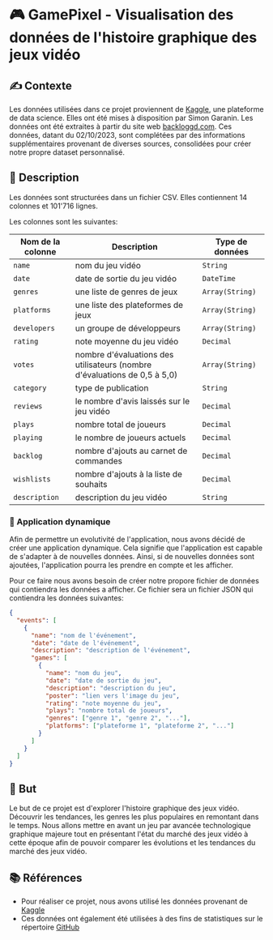 # 🎮 GamePixel - Visualisation des données de l'histoire graphique des jeux vidéo

## ✍️ Contexte

[TODO]: <Contexte : Directement les data exploitées plutôt que le sujet ?>

Les données utilisées dans ce projet proviennent de [Kaggle](https://www.kaggle.com), une plateforme de data science. Elles ont été mises à disposition par Simon Garanin. Les données ont été extraites à partir du site web [backloggd.com](https://backloggd.com). Ces données, datant du 02/10/2023, sont complétées par des informations supplémentaires provenant de diverses sources, consolidées pour créer notre propre dataset personnalisé.

## 📖 Description

[TODO]: <Seulement les colonnes qu'on exloite ?>
[TODO]: <Seulement un tableau complet avec le dataset personnalisé ?>

Les données sont structurées dans un fichier CSV. Elles contiennent 14 colonnes et 101'716 lignes.

Les colonnes sont les suivantes:

| Nom de la colonne | Description                                                               | Type de données |
| ----------------- | ------------------------------------------------------------------------- | --------------- |
| `name`            | nom du jeu vidéo                                                          | `String`        |
| `date`            | date de sortie du jeu vidéo                                               | `DateTime`      |
| `genres`          | une liste de genres de jeux                                               | `Array(String)` |
| `platforms`       | une liste des plateformes de jeux                                         | `Array(String)` |
| `developers`      | un groupe de développeurs                                                 | `Array(String)` |
| `rating`          | note moyenne du jeu vidéo                                                 | `Decimal`       |
| `votes`           | nombre d'évaluations des utilisateurs (nombre d'évaluations de 0,5 à 5,0) | `Array(String)` |
| `category`        | type de publication                                                       | `String`        |
| `reviews`         | le nombre d'avis laissés sur le jeu vidéo                                 | `Decimal`       |
| `plays`           | nombre total de joueurs                                                   | `Decimal`       |
| `playing`         | le nombre de joueurs actuels                                              | `Decimal`       |
| `backlog`         | nombre d'ajouts au carnet de commandes                                    | `Decimal`       |
| `wishlists`       | nombre d'ajouts à la liste de souhaits                                    | `Decimal`       |
| `description`     | description du jeu vidéo                                                  | `String`        |

### 🚀 Application dynamique

Afin de permettre un evolutivité de l'application, nous avons décidé de créer une application dynamique. Cela signifie que l'application est capable de s'adapter à de nouvelles données. Ainsi, si de nouvelles données sont ajoutées, l'application pourra les prendre en compte et les afficher.

Pour ce faire nous avons besoin de créer notre propore fichier de données qui contiendra les données a afficher. Ce fichier sera un fichier JSON qui contiendra les données suivantes:

```json
{
  "events": [
    {
      "name": "nom de l'événement",
      "date": "date de l'événement",
      "description": "description de l'événement",
      "games": [
        {
          "name": "nom du jeu",
          "date": "date de sortie du jeu",
          "description": "description du jeu",
          "poster": "lien vers l'image du jeu",
          "rating": "note moyenne du jeu",
          "plays": "nombre total de joueurs",
          "genres": ["genre 1", "genre 2", "..."],
          "platforms": ["plateforme 1", "plateforme 2", "..."]
        }
      ]
    }
  ]
}
```

## 🎯 But

[TODO]: <Vérifier que ce qui est dit là correspond à ce qu'on présentera>

Le but de ce projet est d'explorer l'histoire graphique des jeux vidéo. Découvrir les tendances, les genres les plus populaires en remontant dans le temps. Nous allons mettre en avant un jeu par avancée technologique graphique majeure tout en présentant l'état du marché des jeux vidéo à cette époque afin de pouvoir comparer les évolutions et les tendances du marché des jeux vidéo.

## 📚 Références

[TODO]: <Ajouter les ressources pour les data supplémentaires>

- Pour réaliser ce projet, nous avons utilisé les données provenant de [Kaggle](https://www.kaggle.com/datasets/gsimonx37/backloggd)
- Ces données ont également été utilisées à des fins de statistiques sur le répertoire [GitHub](https://github.com/GSimonX37/Backloggd)
